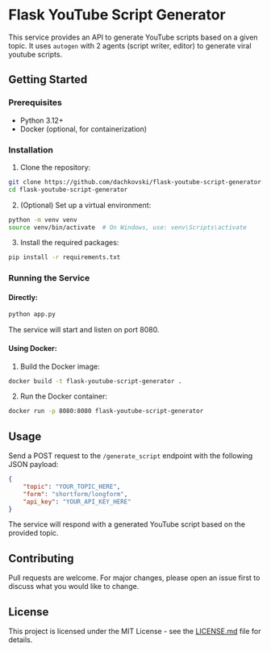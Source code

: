 # Flask YouTube Script Generator

This service provides an API to generate YouTube scripts based on a given topic. It uses `autogen` with 2 agents (script writer, editor) to generate viral youtube scripts.

## Getting Started

### Prerequisites

- Python 3.12+
- Docker (optional, for containerization)

### Installation

1. Clone the repository:
```bash
git clone https://github.com/dachkovski/flask-youtube-script-generator.git
cd flask-youtube-script-generator
```

2. (Optional) Set up a virtual environment:
```bash
python -m venv venv
source venv/bin/activate  # On Windows, use: venv\Scripts\activate
```

3. Install the required packages:
```bash
pip install -r requirements.txt
```

### Running the Service

#### Directly:

```bash
python app.py
```

The service will start and listen on port 8080.

#### Using Docker:

1. Build the Docker image:
```bash
docker build -t flask-youtube-script-generator .
```

2. Run the Docker container:
```bash
docker run -p 8080:8080 flask-youtube-script-generator
```

## Usage

Send a POST request to the `/generate_script` endpoint with the following JSON payload:

```json
{
    "topic": "YOUR_TOPIC_HERE",    
    "form": "shortform/longform",
    "api_key": "YOUR_API_KEY_HERE"
}
```

The service will respond with a generated YouTube script based on the provided topic.

## Contributing

Pull requests are welcome. For major changes, please open an issue first to discuss what you would like to change.

## License

This project is licensed under the MIT License - see the [LICENSE.md](LICENSE.md) file for details.